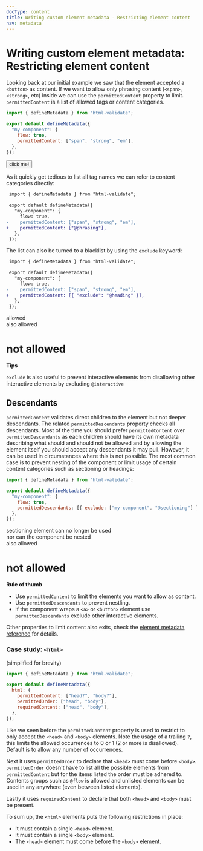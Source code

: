 ```yaml
---
docType: content
title: Writing custom element metadata - Restricting element content
nav: metadata
---
```


# Writing custom element metadata: Restricting element content

Looking back at our initial example we saw that the element accepted a `<button>` as content.
If we want to allow only phrasing content (`<span>`, `<strong>`, etc) inside we can use the `permittedContent` property to limit.
`permittedContent` is a list of allowed tags or content categories.

```js
import { defineMetadata } from "html-validate";

export default defineMetadata({
  "my-component": {
    flow: true,
    permittedContent: ["span", "strong", "em"],
  },
});
```

<validate name="tags" elements="restrict-content-tags.json">
  <my-component>
    <button type="button">click me!</button>
  </my-component>
</validate>

As it quickly get tedious to list all tag names we can refer to content categories directly:

```diff
 import { defineMetadata } from "html-validate";

 export default defineMetadata({
   "my-component": {
     flow: true,
-    permittedContent: ["span", "strong", "em"],
+    permittedContent: ["@phrasing"],
   },
 });
```

The list can also be turned to a blacklist by using the `exclude` keyword:

```diff
 import { defineMetadata } from "html-validate";

 export default defineMetadata({
   "my-component": {
     flow: true,
-    permittedContent: ["span", "strong", "em"],
+    permittedContent: [{ "exclude": "@heading" }],
   },
 });
```

<validate name="exclude" elements="restrict-content-exclude.json">
  <my-component>
    <div>allowed</div>
    <span>also allowed</span>
    <h1>not allowed</h1>
  </my-component>
</validate>

<div class="alert alert-info">
	<i class="fa-solid fa-info-circle" aria-hidden="true"></i>
	<strong>Tips</strong>
	<p><code>exclude</code> is also useful to prevent interactive elements from disallowing other interactive elements by excluding <code>@interactive</code></p>
</div>

## Descendants

`permittedContent` validates direct children to the element but not deeper descendants.
The related `permittedDescendants` property checks all descendants.
Most of the time you should prefer `permittedContent` over `permittedDescendants` as each children should have its own metadata describing what should and should not be allowed and by allowing the element itself you should accept any descendants it may pull.
However, it can be used in circumstances where this is not possible.
The most common case is to prevent nesting of the component or limit usage of certain content categories such as sectioning or headings:

```js
import { defineMetadata } from "html-validate";

export default defineMetadata({
  "my-component": {
    flow: true,
    permittedDescendants: [{ exclude: ["my-component", "@sectioning"] }],
  },
});
```

<validate name="descendants" elements="restrict-content-descendants.json">
  <my-component>
  <!-- the div itself is allowed -->
    <div>
      <footer>
        sectioning element can no longer be used
      </footer>
      <my-component>
        nor can the component be nested
      </my-component>
    </div>
    <span>also allowed</span>
    <h1>not allowed</h1>
  </my-component>
</validate>

<div class="alert alert-info">
	<i class="fa-solid fa-info-circle" aria-hidden="true"></i>
	<strong>Rule of thumb</strong>
	<ul>
		<li>Use <code>permittedContent</code> to limit the elements you want to allow as content.</li>
		<li>Use <code>permittedDescendants</code> to prevent nestling.</li>
		<li>If the component wraps a <code>&lt;a&gt;</code> or <code>&lt;button&gt;</code> element use <code>permittedDescendants</code> exclude other interactive elements.</li>
	</ul>
</div>

Other properties to limit content also exits, check the [element metadata reference](/usage/elements.html) for details.

### Case study: `<html>`

(simplified for brevity)

```js
import { defineMetadata } from "html-validate";

export default defineMetadata({
  html: {
    permittedContent: ["head?", "body?"],
    permittedOrder: ["head", "body"],
    requiredContent: ["head", "body"],
  },
});
```

Like we seen before the `permittedContent` property is used to restrict to only accept the `<head>` and `<body>` elements.
Note the usage of a trailing `?`, this limits the allowed occurrences to 0 or 1 (2 or more is disallowed).
Default is to allow any number of occurrences.

Next it uses `permittedOrder` to declare that `<head>` must come before `<body>`.
`permittedOrder` doesn't have to list all the possible elements from `permittedContent` but for the items listed the order must be adhered to.
Contents groups such as `@flow` is allowed and unlisted elements can be used in any anywhere (even between listed elements).

Lastly it uses `requiredContent` to declare that both `<head>` and `<body>` must be present.

To sum up, the `<html>` elements puts the following restrictions in place:

- It must contain a single `<head>` element.
- It must contain a single `<body>` element.
- The `<head>` element must come before the `<body>` element.
